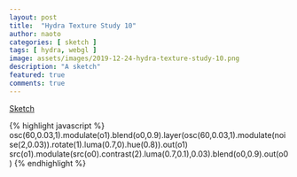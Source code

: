```yaml
---
layout: post
title:  "Hydra Texture Study 10"
author: naoto
categories: [ sketch ]
tags: [ hydra, webgl ]
image: assets/images/2019-12-24-hydra-texture-study-10.png
description: "A sketch"
featured: true
comments: true
---
```


[Sketch](https://hydra-editor.glitch.me/?sketch_id=hEXHUrzWaL9B5avJ&code=b3NjKDYwJTJDMC4wMyUyQzEpLm1vZHVsYXRlKG8xKS5ibGVuZChvMCUyQzAuOSkubGF5ZXIob3NjKDYwJTJDMC4wMyUyQzEpLm1vZHVsYXRlKG5vaXNlKDIlMkMwLjAzKSkucm90YXRlKDEpLmx1bWEoMC43JTJDMCkuaHVlKDAuOCkpLm91dChvMSklMEFzcmMobzEpLm1vZHVsYXRlKHNyYyhvMCkuY29udHJhc3QoMikubHVtYSgwLjclMkMwLjEpJTJDMC4wMykuYmxlbmQobzAlMkMwLjkpLm91dChvMCklMEE=)

{% highlight javascript %}
osc(60,0.03,1).modulate(o1).blend(o0,0.9).layer(osc(60,0.03,1).modulate(noise(2,0.03)).rotate(1).luma(0.7,0).hue(0.8)).out(o1)
src(o1).modulate(src(o0).contrast(2).luma(0.7,0.1),0.03).blend(o0,0.9).out(o0)
{% endhighlight %}
